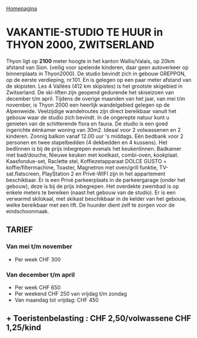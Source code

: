 [Homepagina](README.md)

# VAKANTIE-STUDIO TE HUUR in THYON 2000, ZWITSERLAND

Thyon ligt op **2100** meter hoogte in het kanton Wallis/Valais, op 20km afstand van Sion. (veilig voor spelende kinderen, daar geen autoverkeer op binnenplaats in Thyon2000). De studio bevindt zich in gebouw GREPPON, op de eerste verdieping, nr.101. En is gelegen op een paar meter afstand van de skipisten.
Les 4 Vallées (412 km skipistes) is het grootste skigebied in Zwitserland. De ski-liften zijn geopend gedurende het skiseizoen van december t/m april. 
Tijdens de overige maanden van het jaar, van mei t/m november, is Thyon 2000 een heerlijk wandelgebied gelegen op de Alpenweide. Veelzijdige wandelroutes zijn direct bereikbaar vanuit het gebouw waar de studio zich bevindt. In de ongerepte natuur kunt u genieten van de schitterende flora en fauna.
De studio is een goed ingerichte éénkamer woning van 30m2. Ideaal voor 2 volwassenen en 2 kinderen.
Zonnig balkon vanaf 12.00 uur 's middags. Eén bedbank voor 2 personen en twee stapelbedden (4 dekbedden en 4 kussens). Het bedlinnen is bij de prijs inbegrepen evenals het keukenlinnen.
Badkamer met bad/douche, Nieuwe keuken met koelkast, combi-oven, kookplaat.
Kaasfondue-set, Raclette stel, Koffiezetapparaat DOLCE GUSTO + koffie/filtermachine, Toaster, Magnetron met oven/grill funktie, TV-sat.flatscreen, PlayStation 2 en Privé-WIFI zijn in het appartement beschikbaar.
Er is een Privé parkeerplaats in de parkeergarage (onder het gebouw), deze is bij de prijs inbegrepen.
Het overdekte zwembad is op enkele meters te bereiken (naast het gebouw van de studio).
Er is een verwarmd skilokaal, met skikast beschikbaar in de kelder van het gebouw, welke bereikbaar met een lift.
De huurder dient zelf te zorgen voor de eindschoonmaak.

## TARIEF

### Van mei t/m november

- Per week CHF 300

### Van december t/m april

- Per week CHF 650
- Per weekend CHF 250 van vrijdag t/m zondag
- Van maandag tot vrijdag: CHF 450

## + Toeristenbelasting : CHF 2,50/volwassene CHF 1,25/kind
<!--stackedit_data:
eyJoaXN0b3J5IjpbMTEyOTgwMjk3MywtMzkxMTIwMDY3LC0xMz
A1MTA2NDksLTE1NTc0MzE4MDAsLTM1NDU4Mzg1NF19
-->